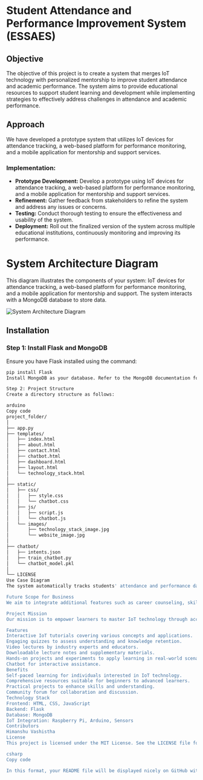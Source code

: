 # Student Attendance and Performance Improvement System (ESSAES)

## Objective
The objective of this project is to create a system that merges IoT technology with personalized mentorship to improve student attendance and academic performance. The system aims to provide educational resources to support student learning and development while implementing strategies to effectively address challenges in attendance and academic performance.

## Approach
We have developed a prototype system that utilizes IoT devices for attendance tracking, a web-based platform for performance monitoring, and a mobile application for mentorship and support services.

### Implementation:
- **Prototype Development:** Develop a prototype using IoT devices for attendance tracking, a web-based platform for performance monitoring, and a mobile application for mentorship and support services.
- **Refinement:** Gather feedback from stakeholders to refine the system and address any issues or concerns.
- **Testing:** Conduct thorough testing to ensure the effectiveness and usability of the system.
- **Deployment:** Roll out the finalized version of the system across multiple educational institutions, continuously monitoring and improving its performance.

# System Architecture Diagram
This diagram illustrates the components of your system: IoT devices for attendance tracking, a web-based platform for performance monitoring, and a mobile application for mentorship and support. The system interacts with a MongoDB database to store data.

![System Architecture Diagram](system_architecture_diagram.png)

## Installation
### Step 1: Install Flask and MongoDB
Ensure you have Flask installed using the command:
```bash
pip install Flask
Install MongoDB as your database. Refer to the MongoDB documentation for installation instructions based on your operating system.

Step 2: Project Structure
Create a directory structure as follows:

arduino
Copy code
project_folder/
│
├── app.py
├── templates/
│   ├── index.html
│   ├── about.html
│   ├── contact.html
│   ├── chatbot.html
│   ├── dashboard.html
│   ├── layout.html
│   └── technology_stack.html
│
├── static/
│   ├── css/
│   │   ├── style.css
│   │   └── chatbot.css
│   ├── js/
│   │   ├── script.js
│   │   └── chatbot.js
│   └── images/
│       ├── technology_stack_image.jpg
│       └── website_image.jpg
│
├── chatbot/
│   ├── intents.json
│   ├── train_chatbot.py
│   └── chatbot_model.pkl
│
└── LICENSE
Use Case Diagram
The system automatically tracks students' attendance and performance data, identifies at-risk students, provides personalized mentorship and support, and helps students improve their performance.

Future Scope for Business
We aim to integrate additional features such as career counseling, skill development programs, and alumni networking to provide holistic support to students. The system is scalable and can be expanded to cater to various educational institutions globally through partnerships and collaborations.

Project Mission
Our mission is to empower learners to master IoT technology through accessible and engaging educational resources.

Features
Interactive IoT tutorials covering various concepts and applications.
Engaging quizzes to assess understanding and knowledge retention.
Video lectures by industry experts and educators.
Downloadable lecture notes and supplementary materials.
Hands-on projects and experiments to apply learning in real-world scenarios.
Chatbot for interactive assistance.
Benefits
Self-paced learning for individuals interested in IoT technology.
Comprehensive resources suitable for beginners to advanced learners.
Practical projects to enhance skills and understanding.
Community forum for collaboration and discussion.
Technology Stack
Frontend: HTML, CSS, JavaScript
Backend: Flask
Database: MongoDB
IoT Integration: Raspberry Pi, Arduino, Sensors
Contributors
Himanshu Vashistha
License
This project is licensed under the MIT License. See the LICENSE file for details.

csharp
Copy code

In this format, your README file will be displayed nicely on GitHub with proper formatting and images.

